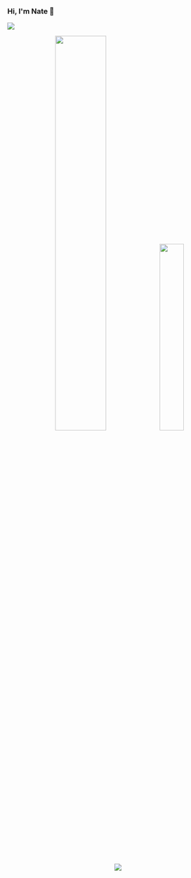 ### Hi, I'm Nate 👋

<picture>
  <source media="(prefers-color-scheme:dark)" srcset="https://github-readme-activity-graph.cyclic.app/graph?username=mathofprimes&hide_border=true&theme=github-dark" />
  <img src="https://github-readme-activity-graph.cyclic.app/graph?username=mathofprimes&hide_border=true&theme=github-light" />
</picture>

<p align="center">
  <picture>
    <source media="(prefers-color-scheme: dark)" width="48%" srcset="https://github-readme-stats.vercel.app/api?username=mathofprimes&hide_border=true&theme=github_dark" />
    <img width="48%" src="https://github-readme-stats.vercel.app/api?username=mathofprimes&hide_border=true&theme=github_light" />
  </picture>
  <picture>
    <source media="(prefers-color-scheme: dark)" width="33%" srcset="https://github-readme-stats.vercel.app/api/top-langs/?username=mathofprimes&hide_border=true&theme=github_dark&layout=compact" />
    <img width="33%" src="https://github-readme-stats.vercel.app/api/top-langs/?username=mathofprimes&hide_border=true&theme=github_light&layout=compact">
  </picture>
</p>

<p align="center">
  <img src="https://komarev.com/ghpvc/?username=mathofprimes&color=grey&style=for-the-badge" />
</p> 
